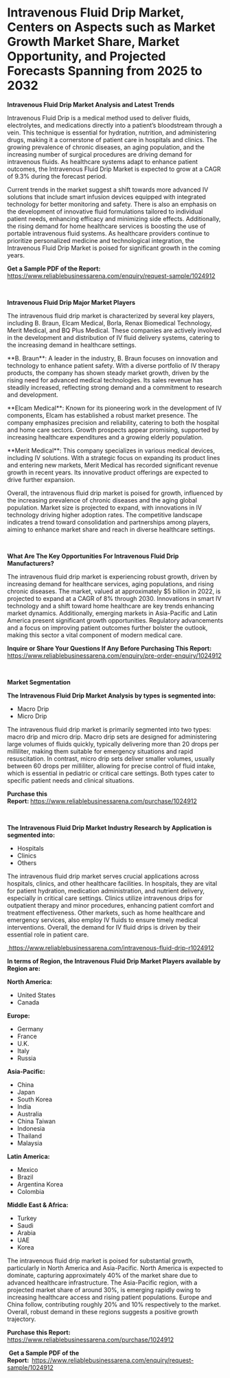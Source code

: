 <p><h1>Intravenous Fluid Drip Market, Centers on Aspects such as Market Growth Market Share, Market Opportunity, and Projected Forecasts Spanning from 2025 to 2032</h1></p><p><strong>Intravenous Fluid Drip Market Analysis and Latest Trends</strong></p>
<p><p>Intravenous Fluid Drip is a medical method used to deliver fluids, electrolytes, and medications directly into a patient’s bloodstream through a vein. This technique is essential for hydration, nutrition, and administering drugs, making it a cornerstone of patient care in hospitals and clinics. The growing prevalence of chronic diseases, an aging population, and the increasing number of surgical procedures are driving demand for intravenous fluids. As healthcare systems adapt to enhance patient outcomes, the Intravenous Fluid Drip Market is expected to grow at a CAGR of 9.3% during the forecast period.</p><p>Current trends in the market suggest a shift towards more advanced IV solutions that include smart infusion devices equipped with integrated technology for better monitoring and safety. There is also an emphasis on the development of innovative fluid formulations tailored to individual patient needs, enhancing efficacy and minimizing side effects. Additionally, the rising demand for home healthcare services is boosting the use of portable intravenous fluid systems. As healthcare providers continue to prioritize personalized medicine and technological integration, the Intravenous Fluid Drip Market is poised for significant growth in the coming years.</p></p>
<p><strong>Get a Sample PDF of the Report:&nbsp;</strong> <a href="https://www.reliablebusinessarena.com/enquiry/request-sample/1024912?utm_campaign=3353&utm_medium=2&utm_source=Github&utm_content=ia&utm_term=16042025&utm_id=intravenous-fluid-drip">https://www.reliablebusinessarena.com/enquiry/request-sample/1024912</a></p>
<p>&nbsp;</p>
<p><strong>Intravenous Fluid Drip Major Market Players</strong></p>
<p><p>The intravenous fluid drip market is characterized by several key players, including B. Braun, Elcam Medical, Borla, Renax Biomedical Technology, Merit Medical, and BQ Plus Medical. These companies are actively involved in the development and distribution of IV fluid delivery systems, catering to the increasing demand in healthcare settings.</p><p>**B. Braun**: A leader in the industry, B. Braun focuses on innovation and technology to enhance patient safety. With a diverse portfolio of IV therapy products, the company has shown steady market growth, driven by the rising need for advanced medical technologies. Its sales revenue has steadily increased, reflecting strong demand and a commitment to research and development.</p><p>**Elcam Medical**: Known for its pioneering work in the development of IV components, Elcam has established a robust market presence. The company emphasizes precision and reliability, catering to both the hospital and home care sectors. Growth prospects appear promising, supported by increasing healthcare expenditures and a growing elderly population.</p><p>**Merit Medical**: This company specializes in various medical devices, including IV solutions. With a strategic focus on expanding its product lines and entering new markets, Merit Medical has recorded significant revenue growth in recent years. Its innovative product offerings are expected to drive further expansion.</p><p>Overall, the intravenous fluid drip market is poised for growth, influenced by the increasing prevalence of chronic diseases and the aging global population. Market size is projected to expand, with innovations in IV technology driving higher adoption rates. The competitive landscape indicates a trend toward consolidation and partnerships among players, aiming to enhance market share and reach in diverse healthcare settings.</p></p>
<p>&nbsp;</p>
<p><strong>What Are The Key Opportunities For Intravenous Fluid Drip Manufacturers?</strong></p>
<p><p>The intravenous fluid drip market is experiencing robust growth, driven by increasing demand for healthcare services, aging populations, and rising chronic diseases. The market, valued at approximately $5 billion in 2022, is projected to expand at a CAGR of 8% through 2030. Innovations in smart IV technology and a shift toward home healthcare are key trends enhancing market dynamics. Additionally, emerging markets in Asia-Pacific and Latin America present significant growth opportunities. Regulatory advancements and a focus on improving patient outcomes further bolster the outlook, making this sector a vital component of modern medical care.</p></p>
<p><strong>Inquire or Share Your Questions If Any Before Purchasing This Report:</strong> <a href="https://www.reliablebusinessarena.com/enquiry/pre-order-enquiry/1024912?utm_campaign=3353&utm_medium=2&utm_source=Github&utm_content=ia&utm_term=16042025&utm_id=intravenous-fluid-drip">https://www.reliablebusinessarena.com/enquiry/pre-order-enquiry/1024912</a></p>
<p>&nbsp;</p>
<p><strong>Market Segmentation</strong></p>
<p><strong>The Intravenous Fluid Drip Market Analysis by types is segmented into:</strong></p>
<p><ul><li>Macro Drip</li><li>Micro Drip</li></ul></p>
<p><p>The intravenous fluid drip market is primarily segmented into two types: macro drip and micro drip. Macro drip sets are designed for administering large volumes of fluids quickly, typically delivering more than 20 drops per milliliter, making them suitable for emergency situations and rapid resuscitation. In contrast, micro drip sets deliver smaller volumes, usually between 60 drops per milliliter, allowing for precise control of fluid intake, which is essential in pediatric or critical care settings. Both types cater to specific patient needs and clinical situations.</p></p>
<p><strong>Purchase this Report:&nbsp;</strong><a href="https://www.reliablebusinessarena.com/purchase/1024912?utm_campaign=3353&utm_medium=2&utm_source=Github&utm_content=ia&utm_term=16042025&utm_id=intravenous-fluid-drip">https://www.reliablebusinessarena.com/purchase/1024912</a></p>
<p>&nbsp;</p>
<p><strong>The Intravenous Fluid Drip Market Industry Research by Application is segmented into:</strong></p>
<p><ul><li>Hospitals</li><li>Clinics</li><li>Others</li></ul></p>
<p><p>The intravenous fluid drip market serves crucial applications across hospitals, clinics, and other healthcare facilities. In hospitals, they are vital for patient hydration, medication administration, and nutrient delivery, especially in critical care settings. Clinics utilize intravenous drips for outpatient therapy and minor procedures, enhancing patient comfort and treatment effectiveness. Other markets, such as home healthcare and emergency services, also employ IV fluids to ensure timely medical interventions. Overall, the demand for IV fluid drips is driven by their essential role in patient care.</p></p>
<p><a href="https://www.reliablebusinessarena.com/intravenous-fluid-drip-r1024912?utm_campaign=3353&utm_medium=2&utm_source=Github&utm_content=ia&utm_term=16042025&utm_id=intravenous-fluid-drip">&nbsp;https://www.reliablebusinessarena.com/intravenous-fluid-drip-r1024912</a></p>
<p><strong>In terms of Region, the Intravenous Fluid Drip Market Players available by Region are:</strong></p>
<p>
    <p> <strong> North America: </strong>
        <ul>
            <li>United States</li>
            <li>Canada</li>
        </ul>
        </p> 
    <p> <strong> Europe: </strong>
        <ul>
            <li>Germany</li>
            <li>France</li>
            <li>U.K.</li>
            <li>Italy</li>
            <li>Russia</li>
        </ul>
        </p> 
    <p> <strong> Asia-Pacific: </strong>
        <ul>
            <li>China</li>
            <li>Japan</li>
            <li>South Korea</li>
            <li>India</li>
            <li>Australia</li>
            <li>China Taiwan</li>
            <li>Indonesia</li>
            <li>Thailand</li>
            <li>Malaysia</li>
        </ul>
        </p> 
    <p> <strong> Latin America: </strong>
        <ul>
            <li>Mexico</li>
            <li>Brazil</li>
            <li>Argentina Korea</li>
            <li>Colombia</li>
        </ul>
        </p> 
    <p> <strong> Middle East & Africa: </strong>
        <ul>
            <li>Turkey</li>
            <li>Saudi</li>
            <li>Arabia</li>
            <li>UAE</li>
            <li>Korea</li>
        </ul>
    </p>
    </p>
<p><p>The intravenous fluid drip market is poised for substantial growth, particularly in North America and Asia-Pacific. North America is expected to dominate, capturing approximately 40% of the market share due to advanced healthcare infrastructure. The Asia-Pacific region, with a projected market share of around 30%, is emerging rapidly owing to increasing healthcare access and rising patient populations. Europe and China follow, contributing roughly 20% and 10% respectively to the market. Overall, robust demand in these regions suggests a positive growth trajectory.</p></p>
<p><strong>Purchase this Report: </strong><a href="https://www.reliablebusinessarena.com/purchase/1024912?utm_campaign=3353&utm_medium=2&utm_source=Github&utm_content=ia&utm_term=16042025&utm_id=intravenous-fluid-drip">https://www.reliablebusinessarena.com/purchase/1024912</a></p>
<p>&nbsp;<strong>Get a Sample PDF of the Report:&nbsp;&nbsp;</strong><a href="https://www.reliablebusinessarena.com/enquiry/request-sample/1024912?utm_campaign=3353&utm_medium=2&utm_source=Github&utm_content=ia&utm_term=16042025&utm_id=intravenous-fluid-drip">https://www.reliablebusinessarena.com/enquiry/request-sample/1024912</a></p>
<p><strong></strong></p>
<p><p></p><p></p><p></p></p>